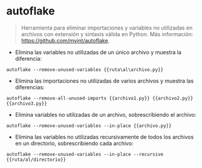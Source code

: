 # autoflake

> Herramienta para eliminar importaciones y variables no utilizadas en archivos con extensión y sintaxis válida en Python.
> Más información: <https://github.com/myint/autoflake>.

- Elimina las variables no utilizadas de un único archivo y muestra la diferencia:

`autoflake --remove-unused-variables {{ruta\al\archivo.py}}`

- Elimina las importaciones no utilizadas de varios archivos y muestra las diferencias:

`autoflake --remove-all-unused-imports {{archivo1.py}} {{archivo2.py}} {{archivo3.py}}`

- Elimina variables no utilizadas de un archivo, sobrescribiendo el archivo:

`autoflake --remove-unused-variables --in-place {{archivo.py}}`

- Elimina las variables no utilizadas recursivamente de todos los archivos en un directorio, sobrescribiendo cada archivo:

`autoflake --remove-unused-variables --in-place --recursive {{ruta/al/directorio}}`
